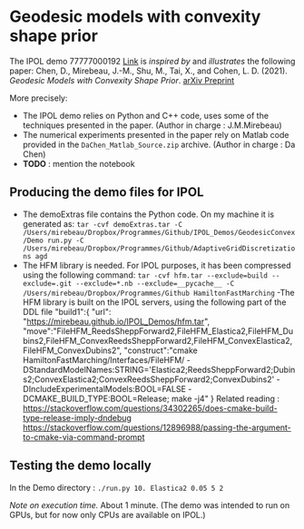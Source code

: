 # Geodesic models with convexity shape prior


The IPOL demo 77777000192 [Link](https://ipolcore.ipol.im/demo/clientApp/demo.html?id=77777000192) is *inspired by* and *illustrates* the following paper:
Chen, D., Mirebeau, J.-M., Shu, M., Tai, X., and Cohen, L. D. (2021). *Geodesic Models with Convexity Shape Prior*. [arXiv Preprint](https://arxiv.org/abs/2111.00794)

More precisely:
- The IPOL demo relies on Python and C++ code, uses some of the techniques presented in the paper. (Author in charge : J.M.Mirebeau)
- The numerical experiments presented in the paper rely on Matlab code provided in the `DaChen_Matlab_Source.zip` archive. (Author in charge : Da Chen)
- **TODO** : mention the notebook


## Producing the demo files for IPOL

- The demoExtras file contains the Python code. On my machine it is generated as:
`tar -cvf demoExtras.tar -C /Users/mirebeau/Dropbox/Programmes/Github/IPOL_Demos/GeodesicConvex/Demo run.py -C /Users/mirebeau/Dropbox/Programmes/Github/AdaptiveGridDiscretizations agd`
- The HFM library is needed. For IPOL purposes, it has been compressed using the following command:
`tar -cvf hfm.tar --exclude=build --exclude=.git --exclude=*.nb --exclude=__pycache__ -C /Users/mirebeau/Dropbox/Programmes/Github HamiltonFastMarching`
-The HFM library is built on the IPOL servers, using the following part of the DDL file
        "build1":{
        "url": "https://mirebeau.github.io/IPOL_Demos/hfm.tar",
        "move":"FileHFM_ReedsSheppForward2,FileHFM_Elastica2,FileHFM_Dubins2,FileHFM_ConvexReedsSheppForward2,FileHFM_ConvexElastica2,FileHFM_ConvexDubins2",
        "construct":"cmake HamiltonFastMarching/Interfaces/FileHFM/ -DStandardModelNames:STRING='Elastica2;ReedsSheppForward2;Dubins2;ConvexElastica2;ConvexReedsSheppForward2;ConvexDubins2' -DIncludeExperimentalModels:BOOL=FALSE -DCMAKE_BUILD_TYPE:BOOL=Release; make -j4"
        }
 Related reading : 
 https://stackoverflow.com/questions/34302265/does-cmake-build-type-release-imply-dndebug
 https://stackoverflow.com/questions/12896988/passing-the-argument-to-cmake-via-command-prompt

## Testing the demo locally

In the Demo directory : `./run.py 10. Elastica2 0.05 5 2`

*Note on execution time.* About 1 minute. (The demo was intended to run on GPUs, but for now only CPUs are available on IPOL.)
